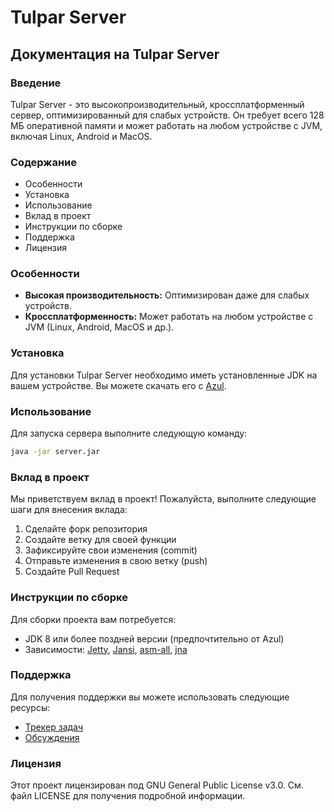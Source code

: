 # Tulpar Server

## Документация на Tulpar Server

### Введение

Tulpar Server - это высокопроизводительный, кроссплатформенный сервер, оптимизированный для слабых устройств. Он требует всего 128 МБ оперативной памяти и может работать на любом устройстве с JVM, включая Linux, Android и MacOS.

### Содержание

* Особенности
* Установка
* Использование
* Вклад в проект
* Инструкции по сборке
* Поддержка
* Лицензия

### Особенности

* **Высокая производительность:** Оптимизирован даже для слабых устройств.
* **Кроссплатформенность:** Может работать на любом устройстве с JVM (Linux, Android, MacOS и др.).

### Установка

Для установки Tulpar Server необходимо иметь установленные JDK на вашем устройстве. Вы можете скачать его с [Azul](https://www.azul.com/downloads/?version=java-8-lts\&architecture=x86-64-bit\&package=jdk-fx#zulu).

### Использование

Для запуска сервера выполните следующую команду:

```bash
java -jar server.jar
```

### Вклад в проект

Мы приветствуем вклад в проект! Пожалуйста, выполните следующие шаги для внесения вклада:

1. Сделайте форк репозитория
2. Создайте ветку для своей функции
3. Зафиксируйте свои изменения (commit)
4. Отправьте изменения в свою ветку (push)
5. Создайте Pull Request

### Инструкции по сборке

Для сборки проекта вам потребуется:

* JDK 8 или более поздней версии (предпочтительно от Azul)
* Зависимости: [Jetty](https://github.com/jetty/jetty.project), [Jansi](https://github.com/fusesource/jansi), [asm-all](https://github.com/stephengold/asm), [jna](https://github.com/java-native-access/jna)

### Поддержка

Для получения поддержки вы можете использовать следующие ресурсы:

* [Трекер задач](https://github.com/nuros-linux/tulpar-server/issues)
* [Обсуждения](https://github.com/nuros-linux/tulpar-server/discussions)

### Лицензия

Этот проект лицензирован под GNU General Public License v3.0. См. файл LICENSE для получения подробной информации.

